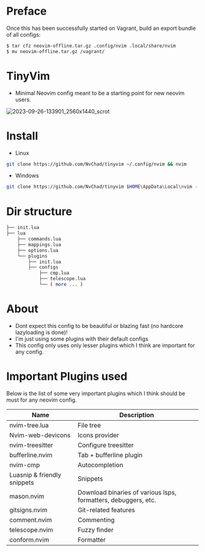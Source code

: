 # Preface
Once this has been successfully started on Vagrant, build an export bundle of all configs:

```sh
$ tar cfz neovim-offline.tar.gz .config/nvim .local/share/nvim
$ mv neovim-offline.tar.gz /vagrant/
```

# TinyVim
- Minimal Neovim config meant to be a starting point for new neovim users.

![2023-09-26-133901_2560x1440_scrot](https://github.com/NvChad/tinyvim/assets/59060246/ce143ca2-07f1-4d54-971d-0f8304c50b58)

# Install
- Linux
```bash
git clone https://github.com/NvChad/tinyvim ~/.config/nvim && nvim
```

- Windows
```bash
git clone https://github.com/NvChad/tinyvim $HOME\AppData\Local\nvim --depth 1 && nvim
```

# Dir structure
```bash
├── init.lua
├── lua
    ├── commands.lua
    ├── mappings.lua
    ├── options.lua
    └── plugins
        ├── init.lua
        ├── configs
            ├── cmp.lua
            ├── telescope.lua
            └── ( more ... )
```
# About
- Dont expect this config to be beautiful or blazing fast (no hardcore lazyloading is done)!
- I'm just using some plugins with their default configs
- This config only uses only lesser plugins which I think are important for any config.

# Important Plugins used
Below is the list of some very important plugins which I think should be must for any neovim config.

| Name             | Description                                  |
|-------------------------|----------------------------------------------|
| nvim-tree.lua           | File tree                                    |
| Nvim-web-devicons       | Icons provider                               |
| nvim-treesitter         | Configure treesitter                         |
| bufferline.nvim         | Tab + bufferline plugin                      |
| nvim-cmp                | Autocompletion                               |
| Luasnip & friendly snippets               | Snippets                                      |
| mason.nvim              | Download binaries of various lsps, formatters, debuggers, etc. |
| gitsigns.nvim                | Git-related features                         |
| comment.nvim            | Commenting                                   |
| telescope.nvim          | Fuzzy finder                                 |
| conform.nvim            | Formatter                                    |
